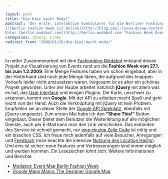 ```yaml
---

layout: post
title: "Die Kiwi macht Mode!"
abstract: 'Der erste, interaktive Eventplaner für die Berliner Fashionweek ist online!
[![Berlin Fashion Week ist Online](http://blog.paul-lunow.de/wp-content/uploads/2009/01/bild-1.png)](http://berlin.modabot.com "Berlin Fashion Week mit Kiwi Service")
Unter [berlin.modabot.com](http://berlin.modabot.com "Fashion Week Eventplaner") kann sich der interessierte Benutzer darüber informieren, an welchem Tag welche Events stattfinden!'
categories: jQuery, Links
redirect_from: "2009/01/26/die-kiwi-macht-mode/"

---
```


In netter Zusammenarbeit mit dem [Fashionblog Modabot](http://www.modabot.com "Der Fashionblog aus Berlin") entstand dieses Projekt zur Visualisierung von Events rund um die **Fashion Week vom 27.1\. bis zum 1.2.2009**. Eine Menge Features haben wir schon eingebaut, aber in der Hinterhand sind noch jede Menge Ideen, die aufgrund des knappen Vorlaufs leider nicht umzusetzen waren.
Insgesamt ist es aber ein schönes Projekt geworden. Unter der Haube arbeitet natürlich **jQuery** mit allem was es hat, das [User Interface](http://ui.jquery.com "Großartiges jQuery Userinterface") und einigen Plugins.
Die Karte, unschwer zu erkennen, kommt von **Google**. Mit der API zu arbeiten macht  Spaß und geht leicht von der Hand. Auch die Verknüpfung mit jQuery ist kein Problem. Empfohlen sei an dieser Stelle der [Google API Spielplatz](http://code.google.com/apis/ajax/playground/ "Google API Playground"), ebenfalls mit jQuery umgesetzt.
Zum ersten Mal habe ich den **"Share This!"** Button eingebaut. Dieser bietet dem Benutzer die Weiterleitung auf alle möglichen Dienste, auch per E-Mail kann man den Link verschicken. Das einbinden des Service ist schnell gemacht, nur [eine einzige Zeile Code](http://sharethis.com/publishers/getbutton/ "Share This Button einbinden") ist nötig und ein bisschen CSS.
Ich freue mich jedenfalls auf viele Besucher, Anregungen und [Feedback](http://berlin.modabot.com/#feedback "Feedback zur Fashionmap") (man beachte die intensive [Nutzung des Location Hashs](http://www.interaktionsdesigner.de/2009/01/25/spas-mit-locationhash-und-jquery/ "Spaß mit dem Location Hash")). Und eins ist sicher: neue Features und Verbesserungen sind immer möglich und werden kommen. Ein Lesezeichen lohnt sich.
Weitere Informationen und Berichte

* [Modabot: Event Map Berlin Fashion Week](http://www.modabot.de/event-map-berlin-fashion-week-2801-01022009 "Modabot berichtet über die Map")
* [Google Maps Mania: The Designer Google Map](http://googlemapsmania.blogspot.com/2009/01/designer-google-map.html "Google Maps Mania")